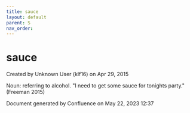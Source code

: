 ```yaml
---
title: sauce
layout: default
parent: S
nav_order:
---
```


# sauce

Created by  Unknown User (klf16) on Apr 29, 2015

Noun: referring to alcohol. &quot;I need to get some sauce for tonights party.&quot; (Freeman 2015)

Document generated by Confluence on May 22, 2023 12:37


